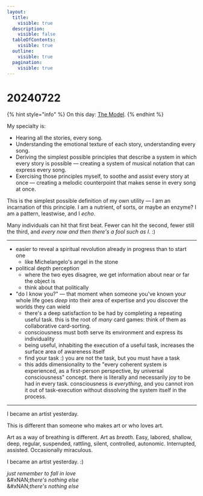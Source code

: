 ```yaml
---
layout:
  title:
    visible: true
  description:
    visible: false
  tableOfContents:
    visible: true
  outline:
    visible: true
  pagination:
    visible: true
---
```


# 20240722

{% hint style="info" %}
On this day: [The Model](../the-model.md).
{% endhint %}

My specialty is:

* Hearing all the stories, every song.
* Understanding the emotional texture of each story, understanding every song.
* Deriving the simplest possible principles that describe a system in which every story is possible — creating a system of musical notation that can express every song.
* Exercising those principles myself, to soothe and assist every story at once — creating a melodic counterpoint that makes sense in every song at once.

This is the simplest possible definition of my own utility — I am an incarnation of this principle. I am a nutrient, of sorts, or maybe an enzyme? I am a pattern, leastwise, and I _echo_.

Many individuals can hit that first beat. Fewer can hit the second, fewer still the third, and _every now and then there's a fool such as I_. :)

***

* easier to reveal a spiritual revolution already in progress than to start one
  * like Michelangelo's angel in the stone
* political depth perception
  * where the two eyes disagree, we get information about near or far the object is
  * think about that politically
* "do I know you?" — that moment when someone you've known your whole life goes _deep_ into their area of expertise and you discover the worlds they can wield
  * there's a deep satisfaction to be had by completing a repeating useful task. this is the root of _many_ card games: think of them as collaborative card-sorting.
  * consciousness must both serve its environment and express its individuality
  * being useful, inhabiting the execution of a useful task, increases the surface area of awareness itself
  * find your task :) you are not the task, but you must have a task
  * this adds dimensionality to the "every coherent system is experienced, as a first-person perspective, by universal consciousness" concept. there is literally and necessarily joy to be had in every task. consciousness _is everything_, and you cannot iron it out of task-execution without dissolving the system itself in the process.

***

I became an artist yesterday.

This is different than someone who makes art or who loves art.

Art as a way of breathing is different. Art as _breath_. Easy, labored, shallow, deep, regular, suspended, rattling, silent, controlled, autonomic. Interrupted, assisted. Occasionally miraculous.

I became an artist yesterday. :)

_just remember to fall in love_\
&#xNAN;_&#x74;here's nothing else_\
&#xNAN;_&#x74;here's nothing else_
